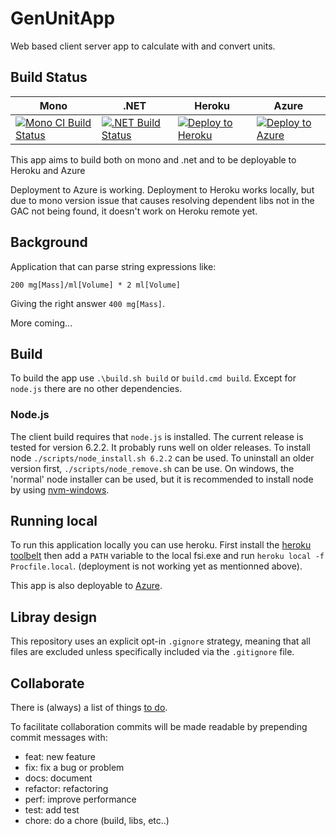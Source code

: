 # GenUnitApp
Web based client server app to calculate with and convert units.

## Build Status

Mono | .NET | Heroku | Azure |
---- | ---- | ------ | ----- |
[![Mono CI Build Status](https://img.shields.io/travis/halcwb/GenUnitApp/master.svg)](https://travis-ci.org/halcwb/GenUnitApp) | [![.NET Build Status](https://img.shields.io/appveyor/ci/halcwb/GenUnitApp/master.svg)](https://ci.appveyor.com/project/halcwb/GenUnitApp) | [![Deploy to Heroku](https://www.herokucdn.com/deploy/button.png)](https://heroku.com/deploy)| [![Deploy to Azure](http://azuredeploy.net/deploybutton.png)](https://azuredeploy.net/)|

This app aims to build both on mono and .net and to be deployable to Heroku and Azure

Deployment to Azure is working. Deployment to Heroku works locally, but due to mono version issue that causes resolving dependent libs not in the GAC not being found, it doesn't work on Heroku remote yet.

## Background
Application that can parse string expressions like: </br>

`200 mg[Mass]/ml[Volume] * 2 ml[Volume]` </br>

Giving the right answer `400 mg[Mass]`.

More coming...

## Build

To build the app use `.\build.sh build` or `build.cmd build`. Except for
`node.js` there are no other dependencies.

### Node.js
The client build requires that `node.js` is installed. The current release
is tested for version 6.2.2. It probably runs well on older releases. To
install node `./scripts/node_install.sh 6.2.2` can be used. To uninstall an older
version first, `./scripts/node_remove.sh` can be use. On windows, the 'normal'
node installer can be used, but it is recommended to install node by using
[nvm-windows](https://github.com/coreybutler/nvm-windows).

## Running local

To run this application locally you can use heroku. First install the [heroku toolbelt](https://toolbelt.heroku.com/) then add a `PATH` variable to the local fsi.exe and run
`heroku local -f Procfile.local`. (deployment is not working yet as mentionned above).

This app is also deployable to [Azure](https://genunitapp.azurewebsites.net/).


## Libray design
This repository uses an explicit opt-in `.gignore` strategy, meaning that all files are excluded unless specifically included via the `.gitignore` file.


## Collaborate
There is (always) a list of things [to do](https://github.com/halcwb/GenUnitApp/blob/master/ToDo.md).

To facilitate collaboration commits will be made readable by prepending
commit messages with:

- feat: new feature
- fix: fix a bug or problem
- docs: document
- refactor: refactoring
- perf: improve performance
- test: add test
- chore: do a chore (build, libs, etc..)
